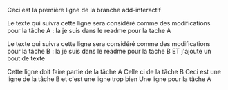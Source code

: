 Ceci est la première ligne de la branche add-interactif

Le texte qui suivra cette ligne sera considéré comme des modifications pour la tâche A :
la je suis dans le readme pour la tache A

Le texte qui suivra cette ligne sera considéré comme des modifications pour la tâche B :
la je suis dans le readme pour la tache B ET j'ajoute un bout de texte

Cette ligne doit faire partie de la tâche A
Celle ci de la tâche B
Ceci est une ligne de la tâche B et c'est une ligne trop bien
Une ligne pour la tâche A
